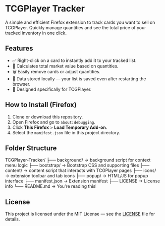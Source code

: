 # TCGPlayer Tracker

A simple and efficient Firefox extension to track cards you want to sell on TCGPlayer. Quickly manage quantities and see the total price of your tracked inventory in one click.

## Features

-   ✅ Right-click on a card to instantly add it to your tracked list.
-   🧮 Calculates total market value based on quantities.
-   🗑️ Easily remove cards or adjust quantities.
-   💾 Data stored locally — your list is saved even after restarting the browser.
-   🎯 Designed specifically for TCGPlayer.

## How to Install (Firefox)

1. Clone or download this repository.
2. Open Firefox and go to `about:debugging`.
3. Click **This Firefox** > **Load Temporary Add-on**.
4. Select the `manifest.json` file in this project directory.

## Folder Structure

TCGPlayer-Tracker/ ├── background/ → background script for context menu logic ├── bootstrap/ → Bootstrap CSS and supporting files ├── content/ → content script that interacts with TCGPlayer pages ├── icons/ → extension toolbar and tab icons ├── popup/ → HTML/JS for popup interface ├── manifest.json → Extension manifest ├── LICENSE → License info └── README.md → You're reading this!

## License

This project is licensed under the MIT License — see the [LICENSE](LICENSE) file for details.
